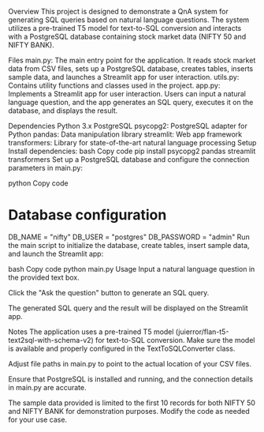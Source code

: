 Overview
This project is designed to demonstrate a QnA system for generating SQL queries based on natural language questions. The system utilizes a pre-trained T5 model for text-to-SQL conversion and interacts with a PostgreSQL database containing stock market data (NIFTY 50 and NIFTY BANK).

Files
main.py: The main entry point for the application. It reads stock market data from CSV files, sets up a PostgreSQL database, creates tables, inserts sample data, and launches a Streamlit app for user interaction.
utils.py: Contains utility functions and classes used in the project.
app.py: Implements a Streamlit app for user interaction. Users can input a natural language question, and the app generates an SQL query, executes it on the database, and displays the result.

Dependencies
Python 3.x
PostgreSQL
psycopg2: PostgreSQL adapter for Python
pandas: Data manipulation library
streamlit: Web app framework
transformers: Library for state-of-the-art natural language processing
Setup
Install dependencies:
bash
Copy code
pip install psycopg2 pandas streamlit transformers
Set up a PostgreSQL database and configure the connection parameters in main.py:

python
Copy code
# Database configuration
DB_NAME = "nifty"
DB_USER = "postgres"
DB_PASSWORD = "admin"
Run the main script to initialize the database, create tables, insert sample data, and launch the Streamlit app:

bash
Copy code
python main.py
Usage
Input a natural language question in the provided text box.

Click the "Ask the question" button to generate an SQL query.

The generated SQL query and the result will be displayed on the Streamlit app.

Notes
The application uses a pre-trained T5 model (juierror/flan-t5-text2sql-with-schema-v2) for text-to-SQL conversion. Make sure the model is available and properly configured in the TextToSQLConverter class.

Adjust file paths in main.py to point to the actual location of your CSV files.

Ensure that PostgreSQL is installed and running, and the connection details in main.py are accurate.

The sample data provided is limited to the first 10 records for both NIFTY 50 and NIFTY BANK for demonstration purposes. Modify the code as needed for your use case.